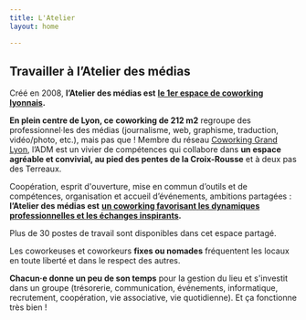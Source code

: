 ```yaml
---
title: L'Atelier
layout: home

---
```

## Travailler à l’Atelier des médias

Créé en 2008, **l’Atelier des médias est** [**le 1er espace de coworking lyonnais**](https://www.atelier-medias.org/blog/les-origines-de-l-atelier-des-medias "Les origines de l’Atelier des médias")**.**

**En plein centre de Lyon, ce** **coworking de 212 m2** regroupe des professionnel·les des médias (journalisme, web, graphisme, traduction, vidéo/photo, etc.), mais pas que ! Membre du réseau [Coworking Grand Lyon](https://www.coworking-grandlyon.org/ "L’Atelier des médias, membre du réseau Coworking Grand Lyon"), l’ADM est un vivier de compétences qui collabore dans **un espace agréable et convivial, au pied des pentes de la Croix-Rousse** et à deux pas des Terreaux.

Coopération, esprit d'ouverture, mise en commun d’outils et de compétences, organisation et accueil d’événements, ambitions partagées : **l’Atelier des médias est** [**un coworking favorisant les dynamiques professionnelles et les échanges inspirants**](https://www.atelier-medias.org/blog/5-bonnes-raisons-de-rejoindre-notre-coworking-a-lyon "Pourquoi rejoindre le coworking l’Atelier des médias à Lyon")**.**

Plus de 30 postes de travail sont disponibles dans cet espace partagé.

Les coworkeuses et coworkeurs **fixes ou nomades** fréquentent les locaux en toute liberté et dans le respect des autres.

**Chacun·e donne un peu de son temps** pour la gestion du lieu et s'investit dans un groupe (trésorerie, communication, événements, informatique, recrutement, coopération, vie associative, vie quotidienne). Et ça fonctionne très bien !